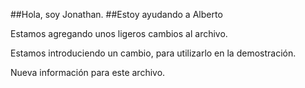 ##Hola, soy Jonathan. 
##Estoy ayudando a Alberto

Estamos agregando unos ligeros cambios al archivo.

Estamos introduciendo un cambio, para utilizarlo en la demostración.

Nueva información para este archivo.
